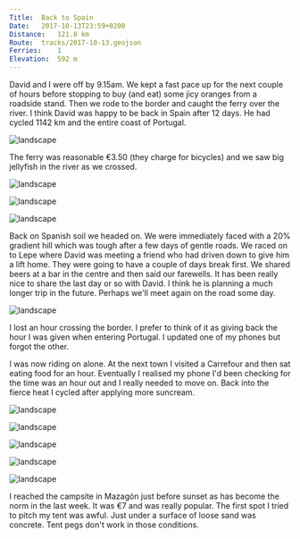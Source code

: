 ```yaml
---
Title:	Back to Spain
Date:	2017-10-13T23:59+0200
Distance:	121.8 km
Route:	tracks/2017-10-13.geojson
Ferries:	1
Elevation:	592 m
---
```


David and I were off by 9.15am. We kept a fast pace up for the next couple of hours before stopping to buy (and eat) some jicy oranges from a roadside stand. Then we rode to the border and caught the ferry over the river. I think David was happy to be back in Spain after 12 days. He had cycled 1142 km and the entire coast of Portugal.

![landscape](http://pbs.twimg.com/media/DMBgfGMVAAAQ_Jg.jpg "Riding into Vila Real de Santo Ant&oacute;nio")

The ferry was reasonable &euro;3.50 (they charge for bicycles) and we saw big jellyfish in the river as we crossed.

![landscape](http://pbs.twimg.com/media/DMBgqKlVoAA5BQg.jpg "Leaving Portugal.")

![landscape](http://pbs.twimg.com/media/DMBgypYU8AAEPD6.jpg "Jellyfish in the river")

![landscape](http://pbs.twimg.com/media/DMBg-qaWAAAqtfC.jpg "Ayamonte")

Back on Spanish soil we headed on. We were immediately faced with a 20% gradient hill which was tough after a few days of gentle roads. We raced on to Lepe where David was meeting a friend who had driven down to give him a lift home. They were going to have a couple of days break first. We shared beers at a bar in the centre and then said our farewells. It has been really nice to share the last day or so with David. I think he is planning a much longer trip in the future. Perhaps we'll meet again on the road some day.

![landscape](http://pbs.twimg.com/media/DMBhFX9X0AEVch3.jpg "Lepe")

I lost an hour crossing the border. I prefer to think of it as giving back the hour I was given when entering Portugal. I updated one of my phones but forgot the other.

I was now riding on alone. At the next town I visited a Carrefour and then sat eating food for an hour. Eventually I realised my phone I'd been checking for the time was an hour out and I really needed to move on. Back into the fierce heat I cycled after applying more suncream.

![landscape](http://pbs.twimg.com/media/DMBhV1sU8AA1GiV.jpg "Love laught")

![landscape](http://pbs.twimg.com/media/DMHjnWnWAAAI_PX.jpg "Arriving in Huelva")

![landscape](http://pbs.twimg.com/media/DMHjzNpWsAERGYN.jpg "The cycle lane into Huelva")

![landscape](http://pbs.twimg.com/media/DMHkHF6X4AA5Uhw.jpg "Imposing statue south of Huelva")

![landscape](http://pbs.twimg.com/media/DMHkYr5XUAAt3KG.jpg "I crossed a bridge that Google maps didn't think I could (but there was no sign banning me) to ride by the port.") 

I reached the campsite in Mazag&oacute;n just before sunset as has become the norm in the last week. It was &euro;7 and was really popular. The first spot I tried to pitch my tent was awful. Just under a surface of loose sand was concrete. Tent pegs don't work in those conditions.
